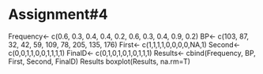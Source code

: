 # Assignment#4

Frequency<- c(0.6, 0.3, 0.4, 0.4, 0.2, 0.6, 0.3, 0.4, 0.9, 0.2)
BP<- c(103, 87, 32, 42, 59, 109, 78, 205, 135, 176)
First<- c(1,1,1,1,0,0,0,0,NA,1)
Second<- c(0,0,1,1,0,0,1,1,1,1)
FinalD<- c(0,1,0,1,0,1,0,1,1,1)
Results<- cbind(Frequency, BP, First, Second, FinalD)
Results
boxplot(Results, na.rm=T)
 
